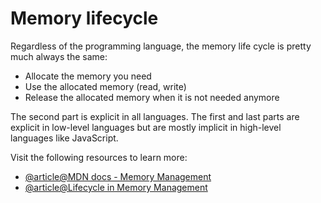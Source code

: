 # Memory lifecycle

Regardless of the programming language, the memory life cycle is pretty much always the same:

- Allocate the memory you need
- Use the allocated memory (read, write)
- Release the allocated memory when it is not needed anymore

The second part is explicit in all languages. The first and last parts are explicit in low-level languages but are mostly implicit in high-level languages like JavaScript.

Visit the following resources to learn more:

- [@article@MDN docs - Memory Management](https://developer.mozilla.org/en-US/docs/Web/JavaScript/Memory_Management)
- [@article@Lifecycle in Memory Management](https://medium.com/swlh/the-lifecycle-of-memory-in-javascript-5b5bffc5ff4c)
